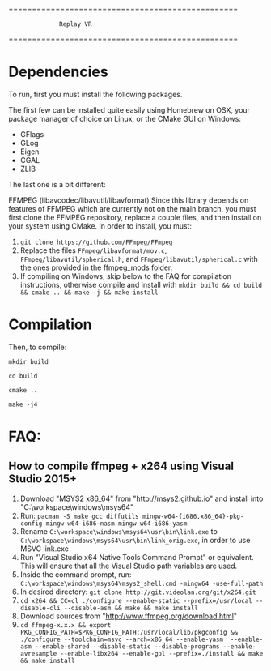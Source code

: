 =================================================

                  Replay VR

=================================================

# Dependencies

To run, first you must install the following packages. 

The first few can be installed quite easily using Homebrew on OSX, your package manager of choice on Linux, or the CMake GUI on Windows:
* GFlags
* GLog
* Eigen
* CGAL
* ZLIB

The last one is a bit different:

FFMPEG (libavcodec/libavutil/libavformat)
Since this library depends on features of FFMPEG which are currently not on the main branch, you must first clone the FFMPEG repository, replace a couple files, and then install on your system using CMake. In order to install, you must:
1. `git clone https://github.com/FFmpeg/FFmpeg`
2. Replace the files `FFmpeg/libavformat/mov.c`, `FFmpeg/libavutil/spherical.h`, and `FFmpeg/libavutil/spherical.c` with the ones provided in the ffmpeg_mods folder.
3. If compiling on Windows, skip below to the FAQ for compilation instructions, otherwise compile and install with `mkdir build && cd build && cmake .. && make -j && make install`

# Compilation 

Then, to compile:

`mkdir build`

`cd build`

`cmake ..`

`make -j4`

# FAQ: 

## How to compile ffmpeg + x264 using Visual Studio 2015+

1. Download "MSYS2 x86_64" from "http://msys2.github.io" and install into "C:\workspace\windows\msys64" 
2. Run: `pacman -S make gcc diffutils mingw-w64-{i686,x86_64}-pkg-config mingw-w64-i686-nasm mingw-w64-i686-yasm`
3. Rename `C:\workspace\windows\msys64\usr\bin\link.exe` to `C:\workspace\windows\msys64\usr\bin\link_orig.exe`, in order to use MSVC link.exe
4. Run "Visual Studio x64 Native Tools Command Prompt" or equivalent. This will ensure that all the Visual Studio path variables are used.
5. Inside the command prompt, run: `C:\workspace\windows\msys64\msys2_shell.cmd -mingw64 -use-full-path`
6. In desired directory: `git clone http://git.videolan.org/git/x264.git`
7. `cd x264 && CC=cl ./configure --enable-static --prefix=/usr/local --disable-cli --disable-asm && make && make install`
8. Download sources from "http://www.ffmpeg.org/download.html"
9. `cd ffmpeg-x.x.x && export PKG_CONFIG_PATH=$PKG_CONFIG_PATH:/usr/local/lib/pkgconfig && ./configure --toolchain=msvc --arch=x86_64 --enable-yasm  --enable-asm --enable-shared --disable-static --disable-programs --enable-avresample --enable-libx264 --enable-gpl --prefix=./install && make && make install`
